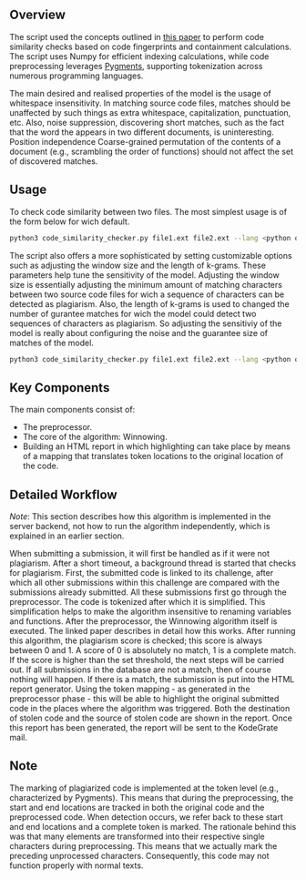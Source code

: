 ## Overview
The script used the concepts outlined in [this paper](https://theory.stanford.edu/~aiken/publications/papers/sigmod03.pdf) to perform code similarity checks based on code fingerprints and containment calculations. The script uses Numpy for efficient indexing calculations, while code preprocessing leverages [Pygments](https://pygments.org/), supporting tokenization across numerous programming languages.

The main desired and realised properties of the model is the usage of whitespace insensitivity. In matching source code files, matches should be unaffected by such things as extra whitespace, capitalization, punctuation, etc. Also, noise suppression, discovering short matches, such as the fact that the word the appears in two different documents, is uninteresting. Position independence Coarse-grained permutation of the contents of a document (e.g., scrambling the order of functions) should not affect the set of discovered matches.

## Usage
To check code similarity between two files. The most simplest usage is of the form below for wich default.
```bash
python3 code_similarity_checker.py file1.ext file2.ext --lang <python or c>
```

The script also offers a more sophisticated by setting customizable options such as adjusting the window size and the length of k-grams. These parameters help tune the sensitivity of the model. Adjusting the window size 
is essentially adjusting the minimum amount of matching characters between two source code files for wich a sequence of characters can be detected as plagiarism. Also, the length of k-grams is used to changed the number of gurantee matches for wich the model could detect two sequences of characters as plagiarism. So adjusting the sensitiviy of the model is really about configuring the noise and the guarantee size of matches of the model. 

```bash
python3 code_similarity_checker.py file1.ext file2.ext --lang <python or c> --k <k-gram length> --win_size <window size>
```

## Key Components
The main components consist of:

* The preprocessor.
* The core of the algorithm: Winnowing.
* Building an HTML report in which highlighting can take place by means of a mapping that translates token locations to the original location of the code.

## Detailed Workflow
_Note_: This section describes how this algorithm is implemented in the server backend, not how to run the algorithm independently, which is explained in an earlier section.

When submitting a submission, it will first be handled as if it were not plagiarism. After a short timeout, a background thread is started that checks for plagiarism. First, the submitted code is linked to its challenge, after which all other submissions within this challenge are compared with the submissions already submitted. All these submissions first go through the preprocessor. The code is tokenized after which it is simplified. This simplification helps to make the algorithm insensitive to renaming variables and functions. After the preprocessor, the Winnowing algorithm itself is executed. The linked paper describes in detail how this works. After running this algorithm, the plagiarism score is checked; this score is always between 0 and 1. A score of 0 is absolutely no match, 1 is a complete match. If the score is higher than the set threshold, the next steps will be carried out. If all submissions in the database are not a match, then of course nothing will happen. If there is a match, the submission is put into the HTML report generator. Using the token mapping - as generated in the preprocessor phase - this will be able to highlight the original submitted code in the places where the algorithm was triggered. Both the destination of stolen code and the source of stolen code are shown in the report. Once this report has been generated, the report will be sent to the KodeGrate mail.

## Note
The marking of plagiarized code is implemented at the token level (e.g., characterized by Pygments). This means that during the preprocessing, the start and end locations are tracked in both the original code and the preprocessed code. When detection occurs, we refer back to these start and end locations and a complete token is marked. The rationale behind this was that many elements are transformed into their respective single characters during preprocessing. This means that we actually mark the preceding unprocessed characters. Consequently, this code may not function properly with normal texts.
